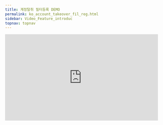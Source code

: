 ```yaml
---
title: 계정탈취 필터등록 DEMO
permalink: ko_account_takeover_fil_reg.html
sidebar: Video_Feature_introduc
topnav: topnav
---
```


<style>.embed-container { position: relative; padding-bottom: 56.25%; height: 0; overflow: hidden; max-width: 100%; } .embed-container iframe, .embed-container object, .embed-container embed { position: absolute; top: 0; left: 0; width: 100%; height: 100%; }</style><div class='embed-container'><iframe src='https://www.youtube.com/embed/x3wz7nJZF8M' frameborder='0' allowfullscreen></iframe></div>